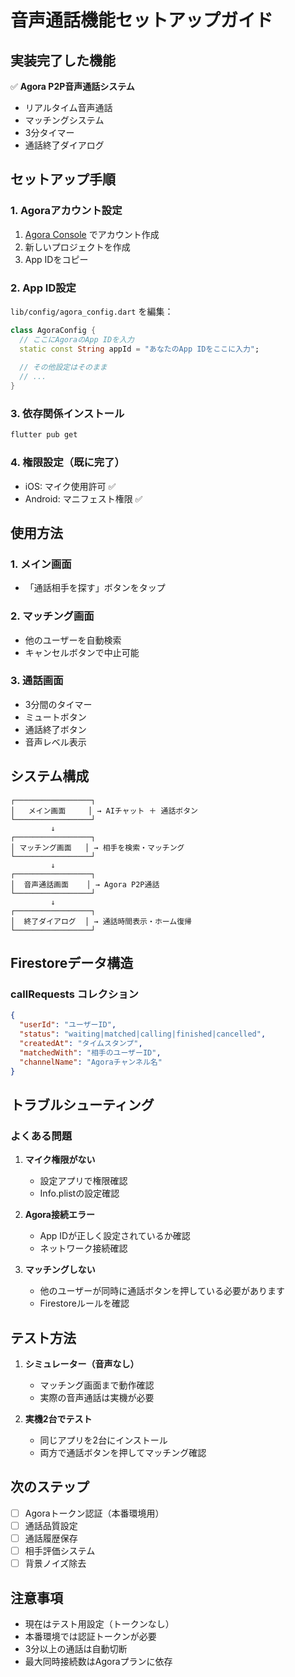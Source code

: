 # 音声通話機能セットアップガイド

## 実装完了した機能

✅ **Agora P2P音声通話システム**
- リアルタイム音声通話
- マッチングシステム
- 3分タイマー
- 通話終了ダイアログ

## セットアップ手順

### 1. Agoraアカウント設定

1. [Agora Console](https://console.agora.io/) でアカウント作成
2. 新しいプロジェクトを作成
3. App IDをコピー

### 2. App ID設定

`lib/config/agora_config.dart` を編集：

```dart
class AgoraConfig {
  // ここにAgoraのApp IDを入力
  static const String appId = "あなたのApp IDをここに入力";
  
  // その他設定はそのまま
  // ...
}
```

### 3. 依存関係インストール

```bash
flutter pub get
```

### 4. 権限設定（既に完了）

- iOS: マイク使用許可 ✅
- Android: マニフェスト権限 ✅

## 使用方法

### 1. メイン画面
- 「通話相手を探す」ボタンをタップ

### 2. マッチング画面
- 他のユーザーを自動検索
- キャンセルボタンで中止可能

### 3. 通話画面
- 3分間のタイマー
- ミュートボタン
- 通話終了ボタン
- 音声レベル表示

## システム構成

```
┌─────────────────┐
│   メイン画面     │ → AIチャット ＋ 通話ボタン
└─────────────────┘
         ↓
┌─────────────────┐
│ マッチング画面   │ → 相手を検索・マッチング
└─────────────────┘
         ↓
┌─────────────────┐
│  音声通話画面    │ → Agora P2P通話
└─────────────────┘
         ↓
┌─────────────────┐
│  終了ダイアログ  │ → 通話時間表示・ホーム復帰
└─────────────────┘
```

## Firestoreデータ構造

### callRequests コレクション
```json
{
  "userId": "ユーザーID",
  "status": "waiting|matched|calling|finished|cancelled",
  "createdAt": "タイムスタンプ",
  "matchedWith": "相手のユーザーID",
  "channelName": "Agoraチャンネル名"
}
```

## トラブルシューティング

### よくある問題

1. **マイク権限がない**
   - 設定アプリで権限確認
   - Info.plistの設定確認

2. **Agora接続エラー**
   - App IDが正しく設定されているか確認
   - ネットワーク接続確認

3. **マッチングしない**
   - 他のユーザーが同時に通話ボタンを押している必要があります
   - Firestoreルールを確認

## テスト方法

1. **シミュレーター（音声なし）**
   - マッチング画面まで動作確認
   - 実際の音声通話は実機が必要

2. **実機2台でテスト**
   - 同じアプリを2台にインストール
   - 両方で通話ボタンを押してマッチング確認

## 次のステップ

- [ ] Agoraトークン認証（本番環境用）
- [ ] 通話品質設定
- [ ] 通話履歴保存
- [ ] 相手評価システム
- [ ] 背景ノイズ除去

## 注意事項

- 現在はテスト用設定（トークンなし）
- 本番環境では認証トークンが必要
- 3分以上の通話は自動切断
- 最大同時接続数はAgoraプランに依存